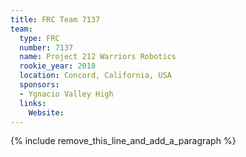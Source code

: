 ```yaml
---
title: FRC Team 7137
team:
  type: FRC
  number: 7137
  name: Project 212 Warriors Robotics
  rookie_year: 2018
  location: Concord, California, USA
  sponsors:
  - Ygnacio Valley High
  links:
    Website:
---
```


{% include remove_this_line_and_add_a_paragraph %}